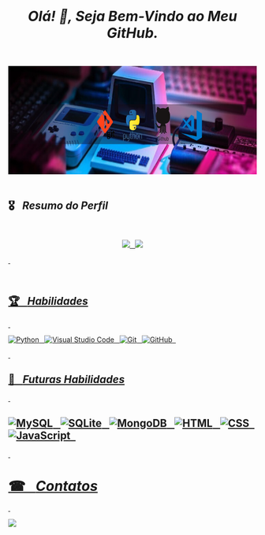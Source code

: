 


&nbsp;
*<h1 align="center"> Olá! 👋, Seja Bem-Vindo ao Meu GitHub. </h1>*
&nbsp;


 <img height="220em" width="1080em"  src="https://github.com/MayconCoutinho/MayconCoutinho/blob/main/Foto%20LinkedIn%20Banner%20(1).png"/>&ensp;
 
## 🎖&ensp; ***Resumo do Perfil***

&nbsp;

<div align="center">
  <a href="https://github.com/MayconCoutinho">
  <img height="140em" src="https://github-readme-stats.vercel.app/api?username=MayconCoutinho&show_icons=true&theme=vision-friendly-dark&include_all_commits=true&count_private=true"/>&ensp;
  <img height="140em" src="https://github-readme-stats.vercel.app/api/top-langs/?username=MayconCoutinho&layout=compact&langs_count=7&theme=vision-friendly-dark"/>
</div>
    
 &nbsp;
  
<div style="display: inline_block"><br>

## 🏆&ensp; ***Habilidades***
  
&nbsp;

  
![Python](https://img.shields.io/badge/-Python-424242?style=for-the-badge&logo=Python)&ensp;
![Visual Studio Code](https://img.shields.io/badge/-Visual%20Studio%20Code-424242?style=for-the-badge&logo=visual-studio-code&logoColor=007ACC)&ensp;
![Git](https://img.shields.io/badge/-Git-424242?style=for-the-badge&logo=git)&ensp;
![GitHub](https://img.shields.io/badge/-GitHub-424242?style=for-the-badge&logo=github)&ensp;
  
  &nbsp;

    
## 🎯&ensp; ***Futuras Habilidades***

  &nbsp;
  
![MySQL](https://img.shields.io/badge/-MySQL-424242?style=for-the-badge&logo=MySQL)&ensp;
![SQLite](https://img.shields.io/badge/-SQLite-424242?style=for-the-badge&logo=sqlite)&ensp;
![MongoDB](https://img.shields.io/badge/-mongoDB-424242?style=for-the-badge&logo=mongoDB)&ensp;
![HTML](https://img.shields.io/badge/-HTML-424242?style=for-the-badge&logo=HTML5)&ensp;
![CSS](https://img.shields.io/badge/-CSS-424242?style=for-the-badge&logo=CSS3&logoColor=1572B6)&ensp;
![JavaScript](https://img.shields.io/badge/-JavaScript-424242?style=for-the-badge&logo=javascript)&ensp;
---
  
  &nbsp;
  
# ☎&ensp; ***Contatos***
  
  &nbsp;

<div> 

<a href="https://www.linkedin.com/in/maycon-coutinho/"><img src="https://img.shields.io/badge/LinkedIn-0077B5?style=for-the-badge&logo=linkedin&logoColor=white"></a>


&nbsp;
